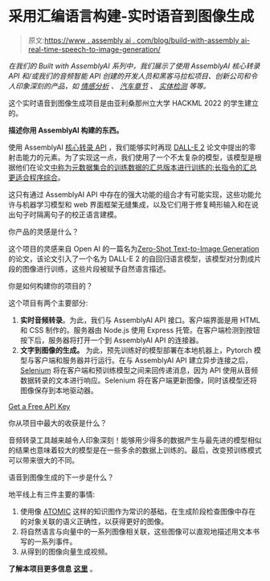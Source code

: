 # 采用汇编语言构建-实时语音到图像生成

> 原文:[https://www . assembly ai . com/blog/build-with-assembly ai-real-time-speech-to-image-generation/](https://www.assemblyai.com/blog/built-with-assemblyai-real-time-speech-to-image-generation/)

*在我们的 Built with AssemblyAI 系列中，我们展示了使用 AssemblyAI 核心转录 API 和/或我们的音频智能 API 创建的开发人员和黑客马拉松项目、创新公司和令人印象深刻的产品，如* [*情感分析*](https://www.assemblyai.com/blog/what-is-sentiment-analysis/) *、* [*汽车章节*](https://www.assemblyai.com/blog/introducing-assemblyai-auto-chapters-summarize-audio-and-video-files/) *、* [*实体检测*](https://www.assemblyai.com/blog/introducing-entity-detection-detect-named-entities-in-audio-video/) *等等。*

这个实时语音到图像生成项目是由亚利桑那州立大学 HACKML 2022 的学生建立的。

**描述你用 AssemblyAI 构建的东西。**

使用 AssemblyAI [核心转录 API](https://www.assemblyai.com/products/core-transcription) ，我们能够实时再现 [DALL-E 2](https://www.youtube.com/watch?v=F1X4fHzF4mQ) 论文中提出的零射击能力的元素。为了实现这一点，我们使用了一个不太复杂的模型，该模型是根据他们在论文[中称为元数据集合的训练数据的汇总版本进行训练的:长指令的汇总更适合程序综合](https://arxiv.org/abs/2203.08597)。

这只有通过 AssemblyAI API 中存在的强大功能的组合才有可能实现，这些功能允许与机器学习模型和 web 界面框架无缝集成，以及它们用于修复畸形输入和在说出句子时隔离句子的校正语言建模。

你产品的灵感是什么？

这个项目的灵感来自 Open AI 的一篇名为[Zero-Shot Text-to-Image Generation](https://arxiv.org/abs/2102.12092)的论文，该论文引入了一个名为 DALL-E 2 的自回归语言模型，该模型对分割成片段的图像进行训练，这些片段被赋予自然语言描述。

你是如何构建你的项目的？

这个项目有两个主要部分:

1.  **实时音频转录**。为此，我们与 AssemblyAI API 接口。客户端界面是用 HTML 和 CSS 制作的。服务器由 Node.js 使用 Express 托管。在客户端检测到按钮按下后，服务器将打开一个到 AssemblyAI API 的连接器。
2.  ******文字到图像的生成。****** 为此，预先训练好的模型部署在本地机器上，Pytorch 模型与客户端和服务器并行运行。在与 AssemblyAI API 建立异步连接之后， [Selenium](https://selenium-python.readthedocs.io/) 将在客户端和预训练模型之间来回传递消息，因为 API 使用从音频数据转录的文本进行响应。Selenium 将在客户端更新图像，同时该模型还将图像保存到本地驱动器。

[Get a Free API Key](https://app.assemblyai.com/signup)

你从项目中最大的收获是什么？

音频转录工具越来越令人印象深刻！能够用少得多的数据产生与最先进的模型相似的结果也意味着较大的模型是在一些多余的数据上训练的。最后，改变预训练模式可以带来很大的不同。

语音到图像生成的下一步是什么？

地平线上有三件主要的事情:

1.  使用像 [ATOMIC](https://homes.cs.washington.edu/~msap/atomic/) 这样的知识图作为常识的基础，在生成阶段检查图像中存在的对象关联的语义正确性，以获得更好的图像。
2.  将自然语言与向量中的一系列图像相关联，这些图像可以直观地描述用文本书写的一系列事件。
3.  从得到的图像向量生成视频。

**了解本项目更多信息** [**这里**](https://github.com/davidpeng86/MLHackathon2022) 。